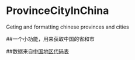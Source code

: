 # ProvinceCityInChina
Geting and formatting chinese provinces and cities

##一个小功能，用来获取中国的省和市

##数据来自[中国地区代码表](http://www.ccb.com/cn/OtherResource/bankroll/html/code_help.html)


